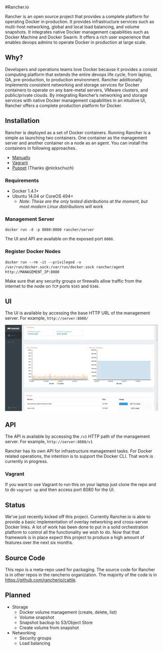 #Rancher.io

Rancher is an open source project that provides a complete platform for operating Docker in production. It provides infrastructure services such as multi-host networking, global and local load balancing, and volume snapshots. It integrates native Docker management capabilities such as Docker Machine and Docker Swarm. It offers a rich user experience that enables devops admins to operate Docker in production at large scale.

## Why?

Developers and operations teams love Docker because it provides a consist computing platform that extends the entire devops life cycle, from laptop, QA, pre-production, to production environment. Rancher additionally implements consistent networking and storage services for Docker containers to operate on any bare-metal servers, VMware clusters, and public/private clouds. By integrating Rancher’s networking and storage services with native Docker management capabilities in an intuitive UI, Rancher offers a complete production platform for Docker.

## Installation

Rancher is deployed as a set of Docker containers.  Running Rancher is a simple as launching two containers.  One container as the management server and another container on a node as an agent.  You can install the containers in following approaches.

* [Manually](#installation)
* [Vagrant](#vagrant)
* [Puppet](https://github.com/nickschuch/puppet-rancher) (Thanks @nickschuch) 

### Requirements

* Docker 1.4.1+
* Ubuntu 14.04 or CoreOS 494+
    * *Note: These are the only tested distributions at the moment, but most modern Linux distributions will work*

### Management Server

    docker run -d -p 8080:8080 rancher/server

The UI and API are available on the exposed port `8080`.

### Register Docker Nodes

    docker run --rm -it --privileged -v /var/run/docker.sock:/var/run/docker.sock rancher/agent http://MANAGEMENT_IP:8080

Make sure that any security groups or firewalls allow traffic from the internet to the node on `TCP` ports `9345` and `9346`.

## UI

The UI is available by accessing the base HTTP URL of the management server.  For example, `http://server:8080/`

![UI](docs/host.png)

## API

The API is available by accessing the `/v1` HTTP path of the management server.  For example, `http://server:8080/v1`

Rancher has its own API for infrastructure management tasks.  For Docker related operations, the intention is to support the Docker CLI.  That work is currently in progress.

### Vagrant

If you want to use Vagrant to run this on your laptop just clone the repo and to do `vagrant up` and then access port 8080 for the UI.

## Status

We've just recently kicked off this project.  Currently Rancher.io is able to provide a basic implementation of overlay networking and cross-server Docker links.  A lot of work has been done to put in a solid orchestration platform to control all the functionality we wish to do.  Now that that framework is in place expect this project to produce a high amount of features over the next six months.

## Source Code

This repo is a meta-repo used for packaging.  The source code for Rancher is in other repos in the rancherio organization.  The majority of the code is in https://github.com/rancherio/cattle.

## Planned

* Storage
    * Docker volume management (create, delete, list)
    * Volume snapshot
    * Snapshot backup to S3/Object Store
    * Create volume from snapshot
* Networking
    * Security groups
    * Load balancing


